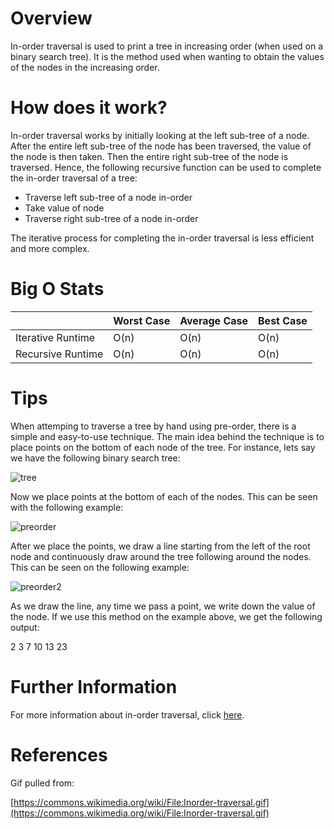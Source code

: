 # Overview

In-order traversal is used to print a tree in increasing order (when used on a binary search tree). It is the method used when wanting to obtain the values of the nodes in the increasing order.

# How does it work?

In-order traversal works by initially looking at the left sub-tree of a node. After the entire left sub-tree of the node has been traversed, the value of the node is then taken. Then the entire right sub-tree of the node is traversed. Hence, the following recursive function can be used to complete the in-order traversal of a tree:

- Traverse left sub-tree of a node in-order
- Take value of node
- Traverse right sub-tree of a node in-order

The iterative process for completing the in-order traversal is less efficient and more complex.

# Big O Stats

|                   | Worst Case | Average Case | Best Case |
|-------------------|------------|--------------|-----------|
| Iterative Runtime | O(n)       | O(n)         |  O(n)     |
| Recursive Runtime | O(n)       | O(n)         |  O(n)     |

# Tips

When attemping to traverse a tree by hand using pre-order, there is a simple and easy-to-use technique. The main idea behind the technique is to place points on the bottom of each node of the tree. For instance, lets say we have the following binary search tree:

![tree](./images/inorderAssets/sample-tree.png)

Now we place points at the bottom of each of the nodes. This can be seen with the following example:

![preorder](./images/inorderAssets/inorder-d1.png)

After we place the points, we draw a line starting from the left of the root node and continuously draw around the tree following around the nodes. This can be seen on the following example:

![preorder2](./images/inorderAssets/inorder-d2.png)

As we draw the line, any time we pass a point, we write down the value of the node. If we use this method on the example above, we get the following output:

2 3 7 10 13 23

# Further Information

For more information about in-order traversal, click [here](https://en.wikipedia.org/wiki/Tree_traversal#Pre-order,_NLR).

# References

Gif pulled from:

[https://commons.wikimedia.org/wiki/File:Inorder-traversal.gif](https://commons.wikimedia.org/wiki/File:Inorder-traversal.gif)